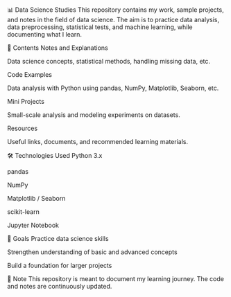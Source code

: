 📊 Data Science Studies
This repository contains my work, sample projects, and notes in the field of data science.
The aim is to practice data analysis, data preprocessing, statistical tests, and machine learning, while documenting what I learn.

📂 Contents
Notes and Explanations

Data science concepts, statistical methods, handling missing data, etc.

Code Examples

Data analysis with Python using pandas, NumPy, Matplotlib, Seaborn, etc.

Mini Projects

Small-scale analysis and modeling experiments on datasets.

Resources

Useful links, documents, and recommended learning materials.

🛠️ Technologies Used
Python 3.x

pandas

NumPy

Matplotlib / Seaborn

scikit-learn

Jupyter Notebook

🎯 Goals
Practice data science skills

Strengthen understanding of basic and advanced concepts

Build a foundation for larger projects

📌 Note
This repository is meant to document my learning journey.
The code and notes are continuously updated.
